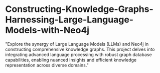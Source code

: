 # Constructing-Knowledge-Graphs-Harnessing-Large-Language-Models-with-Neo4j
"Explore the synergy of Large Language Models (LLMs) and Neo4j in constructing comprehensive knowledge graphs. This project delves into integrating advanced language processing with robust graph database capabilities, enabling nuanced insights and efficient knowledge representation across diverse domains."
